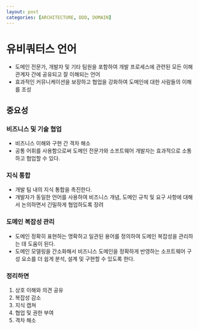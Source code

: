 ```yaml
---
layout: post
categories: [ARCHITECTURE, DDD, DOMAIN]
---
```


# 유비쿼터스 언어

- 도메인 전문가, 개발자 및 기타 팀원을 포함하여 개발 프로세스에 관련된 모든 이해관계자 간에 공유되고 잘 이해되는 언어
- 효과적인 커뮤니케이션을 보장하고 협업을 강화하여 도메인에 대한 사람들의 이해를 조성 

## 중요성
### 비즈니스 및 기술 협업
- 비즈니스 이해와 구현 간 격차 해소
- 공통 어휘를 사용함으로써 도메인 전문가와 소프트웨어 개발자는 효과적으로 소통하고 협업할 수 있다.

### 지식 통합
- 개발 팀 내의 지식 통합을 촉진한다.
- 개발자가 동일한 언어를 사용하여 비즈니스 개념, 도메인 규칙 및 요구 사항에 대해서 논의하면서 긴밀하게 협업하도록 장려

### 도메인 복잡성 관리
- 도메인 정확히 표현하는 명확하고 일관된 용어를 정의하여 도메인 복잡성을 관리하는 데 도움이 된다.
- 도메인 모델링을 간소화해서 비즈니스 도메인을 정확하게 반영하는 소프트웨어 구성 요소를 더 쉽게 분석, 설계 및 구현할 수 있도록 한다.

### 정리하면
1. 상호 이해와 의견 공유
2. 복잡성 감소
3. 지식 캡쳐
4. 협업 및 권한 부여
5. 격차 해소